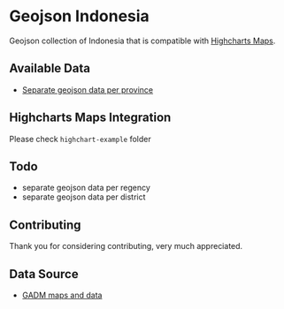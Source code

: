 # Geojson Indonesia
Geojson collection of Indonesia that is compatible with [Highcharts Maps](https://www.highcharts.com/demo/maps). 

## Available Data
- [Separate geojson data per province](https://gitlab.com/otls/geojson-indonesia/-/tree/main/provinsi)

## Highcharts Maps Integration
Please check `highchart-example` folder

## Todo
- separate geojson data per regency 
- separate geojson data per district

## Contributing
Thank you for considering contributing, very much appreciated. 

## Data Source
- [GADM maps and data](https://gadm.org/index.html)
